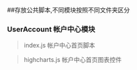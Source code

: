 ##存放公共脚本,不同模块按照不同文件夹区分

### UserAccount    帐户中心模块

>index.js  帐户中心首页脚本

>highcharts.js     帐户中心首页图表控件